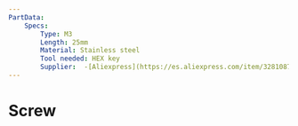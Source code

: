 ```yaml
---
PartData:
    Specs:
        Type: M3
        Length: 25mm
        Material: Stainless steel
        Tool needed: HEX key
        Supplier:  -[Aliexpress](https://es.aliexpress.com/item/32810872544.html)
---
```

# Screw

